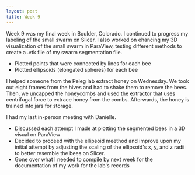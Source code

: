 ```yaml
---
layout: post
title: Week 9
---
```


Week 9 was my final week in Boulder, Colorado. I continued to progress my labeling of the small swarm on Slicer. I also worked on ehancing my 3D visualization of the small swarm in ParaView, testing different methods to create a .vtk file of my swarm segmentation file.
- Plotted points that were connected by lines for each bee
- Plotted ellipsoids (elongated spheres) for each bee

I helped someone from the Peleg lab extract honey on Wednesday. We took out eight frames from the hives and had to shake them to remove the bees. Then, we uncapped the honeycombs and used the extractor that uses centrifugal force to extrace honey from the combs. Afterwards, the honey is trained into jars for storage.

I had my last in-person meeting with Danielle.
- Discussed each attempt I made at plotting the segmented bees in a 3D visual on ParaView
- Decided to proceed with the ellipsoid meethod and improve upon my initial attempt by adjusting the scaling of the ellipsoid's x, y, and z radii to better resemble the bees on Slicer.
- Gone over what I needed to compile by next week for the documentation of my work for the lab's records
